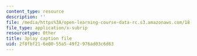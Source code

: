 ```yaml
---
content_type: resource
description: ''
file: /media/https%3A/open-learning-course-data-rc.s3.amazonaws.com/18-03-differential-equations-spring-2010/2f8fbf216e0055a549f2976ad03c6d63_vP-oRQqmeg4.srt
file_type: application/x-subrip
resourcetype: Other
title: 3play caption file
uid: 2f8fbf21-6e00-55a5-49f2-976ad03c6d63
---
```

